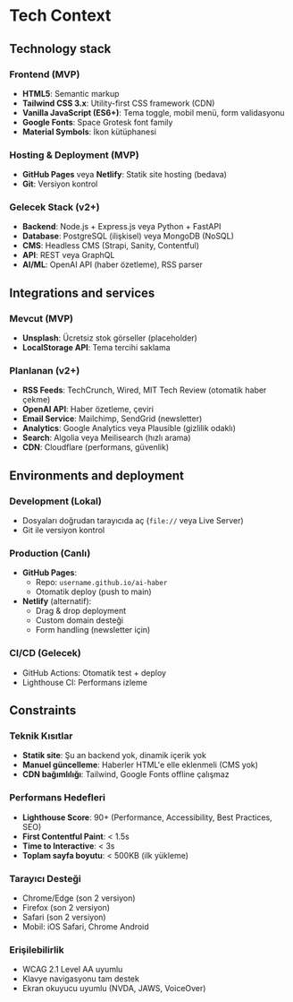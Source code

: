 # Tech Context

## Technology stack

### Frontend (MVP)
- **HTML5**: Semantic markup
- **Tailwind CSS 3.x**: Utility-first CSS framework (CDN)
- **Vanilla JavaScript (ES6+)**: Tema toggle, mobil menü, form validasyonu
- **Google Fonts**: Space Grotesk font family
- **Material Symbols**: İkon kütüphanesi

### Hosting & Deployment (MVP)
- **GitHub Pages** veya **Netlify**: Statik site hosting (bedava)
- **Git**: Versiyon kontrol

### Gelecek Stack (v2+)
- **Backend**: Node.js + Express.js veya Python + FastAPI
- **Database**: PostgreSQL (ilişkisel) veya MongoDB (NoSQL)
- **CMS**: Headless CMS (Strapi, Sanity, Contentful)
- **API**: REST veya GraphQL
- **AI/ML**: OpenAI API (haber özetleme), RSS parser


## Integrations and services

### Mevcut (MVP)
- **Unsplash**: Ücretsiz stok görseller (placeholder)
- **LocalStorage API**: Tema tercihi saklama

### Planlanan (v2+)
- **RSS Feeds**: TechCrunch, Wired, MIT Tech Review (otomatik haber çekme)
- **OpenAI API**: Haber özetleme, çeviri
- **Email Service**: Mailchimp, SendGrid (newsletter)
- **Analytics**: Google Analytics veya Plausible (gizlilik odaklı)
- **Search**: Algolia veya Meilisearch (hızlı arama)
- **CDN**: Cloudflare (performans, güvenlik)


## Environments and deployment

### Development (Lokal)
- Dosyaları doğrudan tarayıcıda aç (`file://` veya Live Server)
- Git ile versiyon kontrol

### Production (Canlı)
- **GitHub Pages**: 
  - Repo: `username.github.io/ai-haber`
  - Otomatik deploy (push to main)
- **Netlify** (alternatif):
  - Drag & drop deployment
  - Custom domain desteği
  - Form handling (newsletter için)

### CI/CD (Gelecek)
- GitHub Actions: Otomatik test + deploy
- Lighthouse CI: Performans izleme


## Constraints

### Teknik Kısıtlar
- **Statik site**: Şu an backend yok, dinamik içerik yok
- **Manuel güncelleme**: Haberler HTML'e elle eklenmeli (CMS yok)
- **CDN bağımlılığı**: Tailwind, Google Fonts offline çalışmaz

### Performans Hedefleri
- **Lighthouse Score**: 90+ (Performance, Accessibility, Best Practices, SEO)
- **First Contentful Paint**: < 1.5s
- **Time to Interactive**: < 3s
- **Toplam sayfa boyutu**: < 500KB (ilk yükleme)

### Tarayıcı Desteği
- Chrome/Edge (son 2 versiyon)
- Firefox (son 2 versiyon)
- Safari (son 2 versiyon)
- Mobil: iOS Safari, Chrome Android

### Erişilebilirlik
- WCAG 2.1 Level AA uyumlu
- Klavye navigasyonu tam destek
- Ekran okuyucu uyumlu (NVDA, JAWS, VoiceOver)

